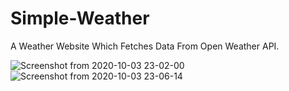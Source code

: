 # Simple-Weather

A Weather Website Which Fetches Data From Open Weather API.

![Screenshot from 2020-10-03 23-02-00](https://user-images.githubusercontent.com/51079951/94998155-53f60a00-05cd-11eb-91de-03e3b53619ef.png)
![Screenshot from 2020-10-03 23-06-14](https://user-images.githubusercontent.com/51079951/94998160-5e180880-05cd-11eb-85b5-fbd9a5a2c2e8.png)
